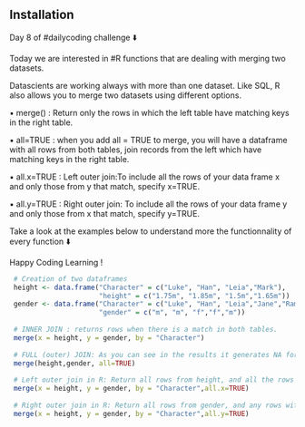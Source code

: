## Installation

Day 8 of #dailycoding challenge ⬇️

Today we are interested in #R functions that are dealing with merging two datasets.

Datascients are working always with more than one dataset. Like SQL, R also allows you to merge two datasets using different options.

▪ merge() : Return only the rows in which the left table have matching keys in the right table.

▪ all=TRUE : when you add all = TRUE to merge, you will have a dataframe with all rows from both tables, join records from the left which have matching keys in the right table.

▪ all.x=TRUE : Left outer join:To include all the rows of your data frame x and only those from y that match, specify x=TRUE.

▪ all.y=TRUE : Right outer join: To include all the rows of your data frame y and only those from x that match, specify y=TRUE.

Take a look at the examples below to understand more the functionnality of every function ⬇️

Happy Coding Learning !

``` r
 # Creation of two dataframes 
 height <- data.frame("Character" = c("Luke", "Han", "Leia","Mark"),
                      "height" = c("1.75m", "1.85m", "1.5m","1.65m"))
 gender <- data.frame("Character" = c("Luke", "Han", "Leia","Jane","Ramsey"),
                      "gender" = c("m", "m", "f","f","m"))
 
 # INNER JOIN : returns rows when there is a match in both tables.
 merge(x = height, y = gender, by = "Character")
 
 # FULL (outer) JOIN: As you can see in the results it generates NA for gender to Mark as Mark doesn't exist in gender and NAs for Jane and Ramsey as they don't appear in height.
 merge(height,gender, all=TRUE)
 
 # Left outer join in R: Return all rows from height, and all the rows with matching keys from gender. It puts NA for the gender of Mark as Mark doesn't appear in gender. 
 merge(x = height, y = gender, by = "Character",all.x=TRUE)
 
 # Right outer join in R: Return all rows from gender, and any rows with matching keys from height.It generates NAs for the heights of Jane and Ramsey as they exist only in height.
 merge(x = height, y = gender, by = "Character",all.y=TRUE)

```
